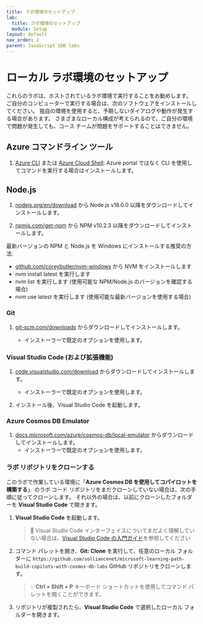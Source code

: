 ```yaml
---
title: ラボ環境のセットアップ
lab:
  title: ラボ環境のセットアップ
  module: Setup
layout: default
nav_order: 2
parent: JavaScript SDK labs
---
```


# ローカル ラボ環境のセットアップ

これらのラボは、ホストされているラボ環境で実行することをお勧めします。 ご自分のコンピューターで実行する場合は、次のソフトウェアをインストールしてください。 独自の環境を使用すると、予期しないダイアログや動作が発生する場合があります。 さまざまなローカル構成が考えられるので、ご自分の環境で問題が発生しても、コース チームが問題をサポートすることはできません。

## Azure コマンドライン ツール

1. [Azure CLI](https://docs.microsoft.com/cli/azure/?view=azure-cli-latest) または [Azure Cloud Shell](https://shell.azure.com): Azure portal ではなく CLI を使用してコマンドを実行する場合はインストールします。

## Node.js

1. [nodejs.org/en/download] から Node.js v18.0.0 以降をダウンロードしてインストールします。

1. [npmjs.com/get-npm] から NPM v10.2.3 以降をダウンロードしてインストールします。

最新バージョンの NPM と Node.js を Windows にインストールする推奨の方法:

- [github.com/coreybutler/nvm-windows] から NVM をインストールします
- nvm install latest を実行します
- nvm list を実行します (使用可能な NPM/Node.js のバージョンを確認する場合)
- nvm use latest を実行します (使用可能な最新バージョンを使用する場合)

### Git

1. [git-scm.com/downloads] からダウンロードしてインストールします。

    - インストーラーで既定のオプションを使用します。

### Visual Studio Code (および拡張機能)

1. [code.visualstudio.com/download] からダウンロードしてインストールします。

    - インストーラーで既定のオプションを使用します。

1. インストール後、Visual Studio Code を起動します。

### Azure Cosmos DB Emulator

1. [docs.microsoft.com/azure/cosmos-db/local-emulator] からダウンロードしてインストールします。
    - インストーラーで既定のオプションを使用します。

### ラボ リポジトリをクローンする

このラボで作業している環境に「**Azure Cosmos DB を使用してコパイロットを構築する**」 のラボ コード リポジトリをまだクローンしていない場合は、次の手順に従ってクローンします。 それ以外の場合は、以前にクローンしたフォルダーを **Visual Studio Code** で開きます。

1. **Visual Studio Code** を起動します。

    > &#128221; Visual Studio Code インターフェイスについてまだよく理解していない場合は、[Visual Studio Code の入門ガイド][code.visualstudio.com/docs/getstarted]を参照してください

1. コマンド パレットを開き、**Git: Clone** を実行して、任意のローカル フォルダーに ``https://github.com/solliancenet/microsoft-learning-path-build-copilots-with-cosmos-db-labs`` GitHub リポジトリをクローンします。

    > &#128161; **Ctrl + Shift + P** キーボード ショートカットを使用してコマンド パレットを開くことができます。

1. リポジトリが複製されたら、**Visual Studio Code** で選択したローカル フォルダーを開きます。

[code.visualstudio.com/docs/getstarted]: https://code.visualstudio.com/docs/getstarted/tips-and-tricks

[docs.microsoft.com/azure/cosmos-db/local-emulator]: https://docs.microsoft.com/azure/cosmos-db/local-emulator#download-the-emulator
[code.visualstudio.com/download]: https://code.visualstudio.com/download
[git-scm.com/downloads]: https://git-scm.com/downloads
[nodejs.org/en/download]: https://nodejs.org/en/download
[npmjs.com/get-npm]: https://npmjs.com/get-npm
[github.com/coreybutler/nvm-windows]: https://github.com/coreybutler/nvm-windows
